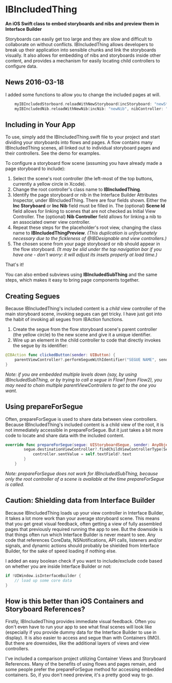# IBIncludedThing

**An iOS Swift class to embed storyboards and nibs and preview them in Interface Builder**

Storyboards can easily get too large and they are slow and difficult to collaborate on without conflicts. IBIncludedThing allows developers to break up their application into sensible chunks and link the storyboards visually. It also allows for embedding of nibs and storyboards inside other content, and provides a mechanism for easily locating child controllers to configure data.

## News 2016-03-18

I added some functions to allow you to change the included pages at will.
```swift
	myIBIncludedStorboard.reloadWithNewStoryboard(incStoryboard: "newStoryboard", sceneId: "newScene")
	myIBIncludedNib.reloadWithNewNib(incNib: "newNib", nibController: "newController")
```


## Including in Your App

To use, simply add the IBIncludedThing.swift file to your project and start dividing your storyboards into flows and pages. A flow contains many IBIncludedThing scenes, all linked out to individual storyboard pages and their controllers. See the demo for examples.

To configure a storyboard flow scene (assuming you have already made a page storyboard to include):

1. Select the scene's root controller (the left-most of the top buttons, currently a yellow circle in Xcode).
2. Change the root controller's class name to **IBIncludedThing**.
3. Identify the page storyboard or nib in the Interface Builder Attributes Inspector, under IBIncludedThing. There are four fields shown. Either the **Inc Storyboard** or **Inc Nib** field must be filled in. The (optional) **Scene Id** field allows for linking to scenes that are not checked as Initial View Controller. The (optional) **Nib Controller** field allows for linking a nib to an associated owner view controller.
4. Repeat these steps for the placeholder's root view, changing the class name to **IBIncludedThingPreview**. *(This duplication is unfortunately necessary due to the fickleness of @IBDesignable and view controllers.)*
4. The chosen scene from your page storyboard or nib should appear in the flow storyboard. *(It may be slid under the top navigation bar if you have one - don't worry: it will adjust its insets properly at load time.)*

That's it! 

You can also embed subviews using **IBIncludedSubThing** and the same steps, which makes it easy to bring page components together.

## Creating Segues

Because IBIncludedThing's included content is a *child* view controller of the main storyboard scene, invoking segues can get tricky. I have just got into the habit of invoking all segues from IBAction functions.

1. Create the segue from the flow storyboard scene's parent controller (the yellow circle) to the new scene and give it a unique identifier.
2. Wire up an element in the child controller to code that directly invokes the segue by its identifier:

```swift
@IBAction func clickedButton(sender: UIButton) {
    parentViewController?.performSegueWithIdentifier("SEGUE NAME", sender: sender)
}
```

*Note: if you are embedded multiple levels down (say, by using IBIncludedSubThing, or by trying to call a segue in Flow1 from Flow2), you may need to chain multiple parentViewControllers to get to the one you want.*

## Using prepareForSegue

Often, prepareForSegue is used to share data between view controllers. Because IBIncludedThing's included content is a child view of the root, it is not immediately accessible in prepareForSegue. But it just takes a bit more code to locate and share data with the included content.

```swift
override func prepareForSegue(segue: UIStoryboardSegue, sender: AnyObject?) {
        segue.destinationViewController?.findChildViewControllerType(SecondController.self) { controller in
            controller.sentValue = self.textField?.text
        }
    }
```

*Note: prepareForSegue does not work for IBIncludedSubThing, because only the root controller of a scene is available at the time prepareForSegue is called.*

## Caution: Shielding data from Interface Builder

Because IBIncludedThing loads up your view controller in Interface Builder, it takes a lot more work than your average storyboard scene. This means that you get great visual feedback, often getting a view of fully assembled pages that previously required running the app to see. But the downside is that things often run which Interface Builder is never meant to see. Any code that references CoreData, NSNotifications, API calls, listeners and/or signals, and dynamic actions should probably be shielded from Interface Builder, for the sake of speed loading if nothing else. 

I added an easy boolean check if you want to include/exclude code based on whether you are inside Interface Builder or not:

```swift
if !UIWindow.isInterfaceBuilder { 
	// load up some core data
}
```

## How is this better than iOS Containers and Storyboard References?

Firstly, IBIncludedThing provides immediate visual feedback. Often you don't even have to run your app to see what final scenes will look like (especially if you provide dummy data for the Interface Builder to use in display). It is also easier to access and segue than with Containers (IMO). But there are downsides, like the additional layers of views and view controllers. 

I've included a comparison project utilizing Container Views and Storyboard References. Many of the benefits of using flows and pages remain, and some people prefer the prepareForSegue method for accessing embedded containers. So, if you don't need preview, it's a pretty good way to go.